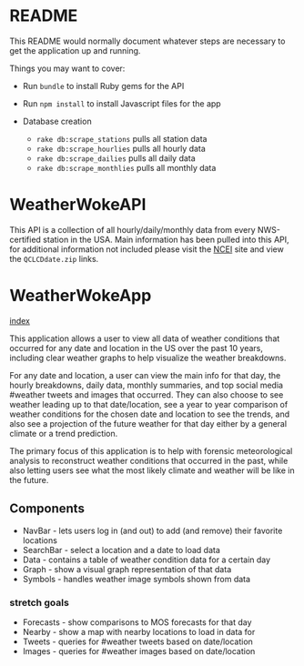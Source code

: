 # README

This README would normally document whatever steps are necessary to get the
application up and running.

Things you may want to cover:

* Run `bundle` to install Ruby gems for the API
* Run `npm install` to install Javascript files for the app

* Database creation
  * `rake db:scrape_stations` pulls all station data
  * `rake db:scrape_hourlies` pulls all hourly data
  * `rake db:scrape_dailies` pulls all daily data
  * `rake db:scrape_monthlies` pulls all monthly data

# WeatherWokeAPI

This API is a collection of all hourly/daily/monthly data from every NWS-certified station in the USA. Main information has been pulled into this API, for additional information not included please visit the [NCEI](https://www.ncdc.noaa.gov/orders/qclcd/) site and view the `QCLCDdate.zip` links.

# WeatherWokeApp

[index](http://imgur.com/kUh6Bdl.png "index")

This application allows a user to view all data of weather conditions that occurred for any date and location in the US over the past 10 years, including clear weather graphs to help visualize the weather breakdowns.

For any date and location, a user can view the main info for that day, the hourly breakdowns, daily data, monthly summaries, and top social media #weather tweets and images that occurred. They can also choose to see weather leading up to that date/location, see a year to year comparison of weather conditions for the chosen date and location to see the trends, and also see a projection of the future weather for that day either by a general climate or a trend prediction.

The primary focus of this application is to help with forensic meteorological analysis to reconstruct weather conditions that occurred in the past, while also letting users see what the most likely climate and weather will be like in the future.

## Components
- NavBar - lets users log in (and out) to add (and remove) their favorite locations
- SearchBar - select a location and a date to load data
- Data - contains a table of weather condition data for a certain day
- Graph - show a visual graph representation of that data
- Symbols - handles weather image symbols shown from data
### stretch goals
- Forecasts - show comparisons to MOS forecasts for that day
- Nearby - show a map with nearby locations to load in data for
- Tweets - queries for #weather tweets based on date/location
- Images - queries for #weather images based on date/location
